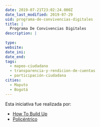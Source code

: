 ```yaml
---
date: 2019-07-21T23:02:24.000Z
date_last_modified: 2019-07-29
uid: programa-de-convivencias-digitales
title: |
  Programa De Convivencias Digitales
description: |
  
type: 
website: 
date_ini: 
date_end: 
tags:
  - mapeo-ciudadano
  - transparencia-y-rendicion-de-cuentas
  - participación-ciudadana
cities: 
  - Maputo
  - Bogotá
---
```


Esta iniciativa fue realizada por:

- [How To Build Up](/organizaciones/how-to-build-up)
- [Policéntrico](/organizaciones/policentrico)
